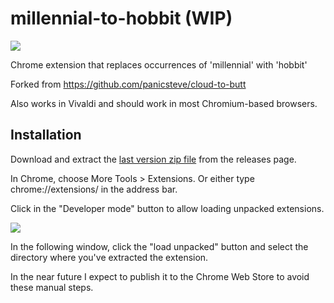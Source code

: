 millennial-to-hobbit (WIP)
=============

![](https://media.giphy.com/media/aJMDwgd63oxPO/giphy.gif)

Chrome extension that replaces occurrences of 'millennial' with 'hobbit'

Forked from https://github.com/panicsteve/cloud-to-butt

Also works in Vivaldi and should work in most Chromium-based browsers.


Installation
------------

Download and extract the [last version zip file](https://github.com/CygnaThreadbare/millennial-to-hobbit/releases/download/v1.0/millennial-to-hobbit-1.0.zip) from the releases page.

In Chrome, choose More Tools > Extensions. Or either type chrome://extensions/ in the address bar.

Click in the "Developer mode" button to allow loading unpacked extensions.

![](https://i.imgur.com/zVEu93I.png)

In the following window, click the "load unpacked" button and select the directory where you've extracted the extension.

In the near future I expect to publish it to the Chrome Web Store to avoid these manual steps.
